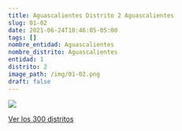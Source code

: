 ```yaml
---
title: Aguascalientes Distrito 2 Aguascalientes
slug: 01-02
date: 2021-06-24T10:46:05-05:00
tags: []
nombre_entidad: Aguascalientes
nombre_distrito: Aguascalientes
entidad: 1
distrito: 2
image_path: /img/01-02.png
draft: false
---
```


![](/img/01-02.png)

[Ver los 300 distritos](/docs/elecciones-2021)
